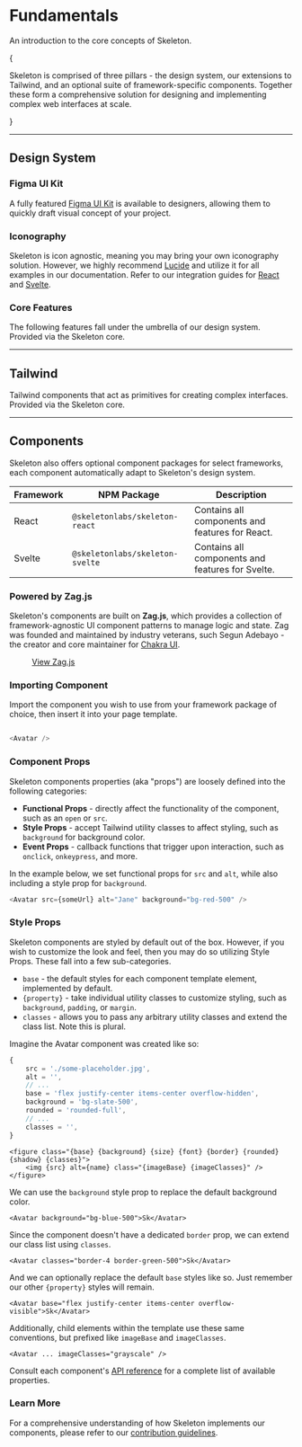 # Fundamentals
An introduction to the core concepts of Skeleton.

{

<p className="text-xl">
	Skeleton is comprised of three pillars - the design system, our extensions to Tailwind, and an optional suite of framework-specific
	components. Together these form a comprehensive solution for designing and implementing complex web interfaces at scale.
</p>

}

---

## Design System

### Figma UI Kit

A fully featured [Figma UI Kit](/figma) is available to designers, allowing them to quickly draft visual concept of your project.

### Iconography

Skeleton is icon agnostic, meaning you may bring your own iconography solution. However, we highly recommend [Lucide](https://lucide.dev/) and utilize it for all examples in our documentation. Refer to our integration guides for [React](/docs/integrations/iconography/react) and [Svelte](/docs/integrations/iconography/svelte).

### Core Features

The following features fall under the umbrella of our design system. Provided via the Skeleton core.

<NavGrid collection="docs" path="design/" classes="md:grid-cols-2" />

---

## Tailwind

Tailwind components that act as primitives for creating complex interfaces. Provided via the Skeleton core.

<NavGrid collection="docs" path="tailwind/" classes="md:grid-cols-2" />

---

## Components

Skeleton also offers optional component packages for select frameworks, each component automatically adapt to Skeleton's design system.

| Framework | NPM Package                     | Description                                      |
| --------- | ------------------------------- | ------------------------------------------------ |
| React     | `@skeletonlabs/skeleton-react`  | Contains all components and features for React.  |
| Svelte    | `@skeletonlabs/skeleton-svelte` | Contains all components and features for Svelte. |

### Powered by Zag.js

Skeleton's components are built on **Zag.js**, which provides a collection of framework-agnostic UI component patterns to manage logic and state. Zag was founded and maintained by industry veterans, such Segun Adebayo - the creator and core maintainer for [Chakra UI](https://www.chakra-ui.com/).

<figure class="linker bg-noise">
	<a class="btn preset-filled" href="https://zagjs.com/" target="_blank">
		View Zag.js
	</a>
</figure>

### Importing Component

Import the component you wish to use from your framework package of choice, then insert it into your page template.

```ts
```

```ts
<Avatar />
```

### Component Props

Skeleton components properties (aka "props") are loosely defined into the following categories:

- **Functional Props** - directly affect the functionality of the component, such as an `open` or `src`.
- **Style Props** - accept Tailwind utility classes to affect styling, such as `background` for background color.
- **Event Props** - callback functions that trigger upon interaction, such as `onclick`, `onkeypress`, and more.

In the example below, we set functional props for `src` and `alt`, while also including a style prop for `background`.

```ts
<Avatar src={someUrl} alt="Jane" background="bg-red-500" />
```

### Style Props

Skeleton components are styled by default out of the box. However, if you wish to customize the look and feel, then you may do so utilizing Style Props. These fall into a few sub-categories.

- `base` - the default styles for each component template element, implemented by default.
- `{property}` - take individual utility classes to customize styling, such as `background`, `padding`, or `margin`.
- `classes` - allows you to pass any arbitrary utility classes and extend the class list. Note this is plural.

Imagine the Avatar component was created like so:

```ts title="Example Props"
{
	src = './some-placeholder.jpg',
	alt = '',
	// ...
	base = 'flex justify-center items-center overflow-hidden',
	background = 'bg-slate-500',
	rounded = 'rounded-full',
	// ...
	classes = '',
}
```

```svelte title="Example Template"
<figure class="{base} {background} {size} {font} {border} {rounded} {shadow} {classes}">
	<img {src} alt={name} class="{imageBase} {imageClasses}" />
</figure>
```

We can use the `background` style prop to replace the default background color.

```svelte
<Avatar background="bg-blue-500">Sk</Avatar>
```

Since the component doesn't have a dedicated `border` prop, we can extend our class list using `classes`.

```svelte
<Avatar classes="border-4 border-green-500">Sk</Avatar>
```

And we can optionally replace the default `base` styles like so. Just remember our other `{property}` styles will remain.

```svelte
<Avatar base="flex justify-center items-center overflow-visible">Sk</Avatar>
```

Additionally, child elements within the template use these same conventions, but prefixed like `imageBase` and `imageClasses`.

```svelte
<Avatar ... imageClasses="grayscale" />
```

Consult each component's [API reference](/docs/components/accordion/react#api-reference) for a complete list of available properties.

### Learn More

For a comprehensive understanding of how Skeleton implements our components, please refer to our [contribution guidelines](/docs/resources/contribute/components).
